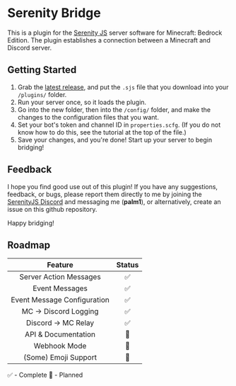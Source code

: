 # Serenity Bridge
This is a plugin for the [Serenity JS](https://github.com/SerenityJS/serenity/) server software for Minecraft: Bedrock Edition.
The plugin establishes a connection between a Minecraft and Discord server.

## Getting Started
1) Grab the [latest release](https://github.com/palmmc/serenity-bridge/releases/), and put the `.sjs` file that you download into your `/plugins/` folder.
2) Run your server once, so it loads the plugin.
3) Go into the new folder, then into the `/config/` folder, and make the changes to the configuration files that you want.
4) Set your bot's token and channel ID in `properties.scfg`. (If you do not know how to do this, see the tutorial at the top of the file.)
5) Save your changes, and you're done! Start up your server to begin bridging!

## Feedback
I hope you find good use out of this plugin!
If you have any suggestions, feedback, or bugs, please report them directly to me by joining the [SerenityJS Discord](https://discord.gg/6xBTEZcHHr) and messaging me (**palm1**), or alternatively, create an issue on this github repository.

Happy bridging!

## Roadmap
**Feature**|**Status**
:-----:|:-----:
Server Action Messages|✅
Event Messages|✅
Event Message Configuration|✅
MC -> Discord Logging|✅
Discord -> MC Relay|✅
API & Documentation|🔶
Webhook Mode|🔶
(Some) Emoji Support|🔶

✅ - Complete
🔶 - Planned
